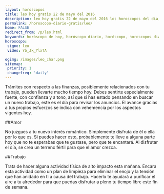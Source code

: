 ```yaml
---
layout: horoscopos
title: leo hoy gratis 22 de mayo del 2016 
description: leo hoy gratis 22 de mayo del 2016 los horoscopos del dia, amor, trabajo, vida personal. Todas las predicciones para leo gratis. Ahora Tambien podes consultar el Oraculo SI o NO http://horoscopo-del-dia.com/oraculo-si-no/ 
permalink: /horoscopo-diario-gratis/leo/
home: FALSE
redirect_from: /p/leo.html
keywords: horóscopo de hoy, horóscopo diario, horóscopo, horoscopos diarios gratis del dia de hoy, horóscopo diario gratis,horóscopo 2016, horóscopo esperanza gracia, horoscopo leo hoy, horoscop, horóscopos gratis, horoscopo leo, horoscopo leo 2016, Tarot, Astrologia, Zodíaco, leo, horoscopo gratis
horoscopo:
 signo: leo
 video: Yb_Jk_YlxTA

ogimg: /images/leo_char.png
sitemap:
 priority: 1
 changefreq: 'daily'
---
```



Trámites con respecto a las finanzas, posiblemente relacionados con tu trabajo, pueden llevarte mucho tiempo hoy. Debes sentirte especialmente fuerte, con confianza y a tono, así que si has estado pensando en buscar un nuevo trabajo, este es el día para revisar los anuncios. El avance gracias a tus propios esfuerzos se indica con vehemencia por los aspectos vigentes hoy.

##Amor

No juzgues a tu nuevo interés romántico. Simplemente disfruta de él o ella por lo que es. Si puedes hacer esto, probablemente te lleve a alguna parte hoy que no te esperabas que te gustase, pero que te encantará. Al disfrutar el día, se crea un terreno fértil para que el amor crezca.

##Trabajo

Trata de hacer alguna actividad física de alto impacto esta mañana. Encara esta actividad como un plan de limpieza para eliminar el enojo y la tensión que han anidado en ti a causa del trabajo. Hacerlo te ayudará a purificar el aire a tu alrededor para que puedas disfrutar a pleno tu tiempo libre este fin de semana.